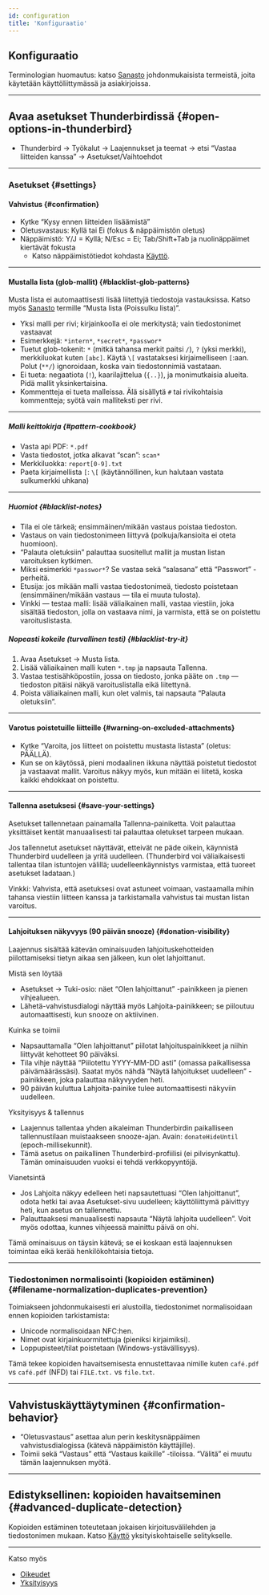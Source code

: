 ```yaml
---
id: configuration
title: 'Konfiguraatio'
---
```


## Konfiguraatio

Terminologian huomautus: katso [Sanasto](glossary) johdonmukaisista termeistä, joita käytetään käyttöliittymässä ja asiakirjoissa.

---

## Avaa asetukset Thunderbirdissä {#open-options-in-thunderbird}

- Thunderbird → Työkalut → Laajennukset ja teemat → etsi “Vastaa liitteiden kanssa” → Asetukset/Vaihtoehdot

---

### Asetukset {#settings}

#### Vahvistus {#confirmation}

- Kytke “Kysy ennen liitteiden lisäämistä”
- Oletusvastaus: Kyllä tai Ei (fokus & näppäimistön oletus)
- Näppäimistö: Y/J = Kyllä; N/Esc = Ei; Tab/Shift+Tab ja nuolinäppäimet kiertävät fokusta
  - Katso näppäimistötiedot kohdasta [Käyttö](usage#keyboard-shortcuts).

---

#### Mustalla lista (glob-mallit) {#blacklist-glob-patterns}

Musta lista ei automaattisesti lisää liitettyjä tiedostoja vastauksissa. Katso myös [Sanasto](glossary) termille “Musta lista (Poissulku lista)”.

- Yksi malli per rivi; kirjainkoolla ei ole merkitystä; vain tiedostonimet vastaavat
- Esimerkkejä: `*intern*`, `*secret*`, `*passwor*`
- Tuetut glob-tokenit: `*` (mitkä tahansa merkit paitsi `/`), `?` (yksi merkki), merkkiluokat kuten `[abc]`. Käytä `\[` vastataksesi kirjaimelliseen `[`:aan. Polut (`**/`) ignoroidaan, koska vain tiedostonnimiä vastataan.
- Ei tueta: negaatiota (`!`), kaarilajittelua (`{..}`), ja monimutkaisia alueita. Pidä mallit yksinkertaisina.
- Kommentteja ei tueta malleissa. Älä sisällytä `#` tai rivikohtaisia kommentteja; syötä vain malliteksti per rivi.

---

##### Malli keittokirja {#pattern-cookbook}

- Vasta api PDF: `*.pdf`
- Vasta tiedostot, jotka alkavat “scan”: `scan*`
- Merkkiluokka: `report[0-9].txt`
- Paeta kirjaimellista `[`: `\[` (käytännöllinen, kun halutaan vastata sulkumerkki uhkana)

---

##### Huomiot {#blacklist-notes}

- Tila ei ole tärkeä; ensimmäinen/mikään vastaus poistaa tiedoston.
- Vastaus on vain tiedostonimeen liittyvä (polkuja/kansioita ei oteta huomioon).
- “Palauta oletuksiin” palauttaa suositellut mallit ja mustan listan varoituksen kytkimen.
- Miksi esimerkki `*passwor*`? Se vastaa sekä “salasana” että “Passwort” -perheitä.
- Etusija: jos mikään malli vastaa tiedostonimeä, tiedosto poistetaan (ensimmäinen/mikään vastaus — tila ei muuta tulosta).
- Vinkki — testaa malli: lisää väliaikainen malli, vastaa viestiin, joka sisältää tiedoston, jolla on vastaava nimi, ja varmista, että se on poistettu varoituslistasta.

##### Nopeasti kokeile (turvallinen testi) {#blacklist-try-it}

1. Avaa Asetukset → Musta lista.
2. Lisää väliaikainen malli kuten `*.tmp` ja napsauta Tallenna.
3. Vastaa testisähköpostiin, jossa on tiedosto, jonka pääte on `.tmp` — tiedoston pitäisi näkyä varoituslistalla eikä liitettynä.
4. Poista väliaikainen malli, kun olet valmis, tai napsauta “Palauta oletuksiin”.

---

#### Varotus poistetuille liitteille {#warning-on-excluded-attachments}

- Kytke “Varoita, jos liitteet on poistettu mustasta listasta” (oletus: PÄÄLLÄ).
- Kun se on käytössä, pieni modaalinen ikkuna näyttää poistetut tiedostot ja vastaavat mallit. Varoitus näkyy myös, kun mitään ei liitetä, koska kaikki ehdokkaat on poistettu.

---

#### Tallenna asetuksesi {#save-your-settings}

Asetukset tallennetaan painamalla Tallenna-painiketta. Voit palauttaa yksittäiset kentät manuaalisesti tai palauttaa oletukset tarpeen mukaan.

Jos tallennetut asetukset näyttävät, etteivät ne päde oikein, käynnistä Thunderbird uudelleen ja yritä uudelleen. (Thunderbird voi väliaikaisesti tallentaa tilan istuntojen välillä; uudelleenkäynnistys varmistaa, että tuoreet asetukset ladataan.)

Vinkki: Vahvista, että asetuksesi ovat astuneet voimaan, vastaamalla mihin tahansa viestiin liitteen kanssa ja tarkistamalla vahvistus tai mustan listan varoitus.

---

#### Lahjoituksen näkyvyys (90 päivän snooze) {#donation-visibility}

Laajennus sisältää kätevän ominaisuuden lahjoituskehotteiden piilottamiseksi tietyn aikaa sen jälkeen, kun olet lahjoittanut.

Mistä sen löytää

- Asetukset → Tuki-osio: näet “Olen lahjoittanut” -painikkeen ja pienen vihjealueen.
- Lähetä-vahvistusdialogi näyttää myös Lahjoita-painikkeen; se piiloutuu automaattisesti, kun snooze on aktiivinen.

Kuinka se toimii

- Napsauttamalla “Olen lahjoittanut” piilotat lahjoituspainikkeet ja niihin liittyvät kehotteet 90 päiväksi.
- Tila vihje näyttää “Piilotettu YYYY-MM-DD asti” (omassa paikallisessa päivämäärässäsi). Saatat myös nähdä “Näytä lahjoitukset uudelleen” -painikkeen, joka palauttaa näkyvyyden heti.
- 90 päivän kuluttua Lahjoita-painike tulee automaattisesti näkyviin uudelleen.

Yksityisyys & tallennus

- Laajennus tallentaa yhden aikaleiman Thunderbirdin paikalliseen tallennustilaan muistaakseen snooze-ajan. Avain: `donateHideUntil` (epoch-millisekunnit).
- Tämä asetus on paikallinen Thunderbird-profiilisi (ei pilvisynkattu). Tämän ominaisuuden vuoksi ei tehdä verkkopyyntöjä.

Vianetsintä

- Jos Lahjoita näkyy edelleen heti napsautettuasi “Olen lahjoittanut”, odota hetki tai avaa Asetukset-sivu uudelleen; käyttöliittymä päivittyy heti, kun asetus on tallennettu.
- Palauttaaksesi manuaalisesti napsauta “Näytä lahjoita uudelleen”. Voit myös odottaa, kunnes vihjeessä mainittu päivä on ohi.

Tämä ominaisuus on täysin kätevä; se ei koskaan estä laajennuksen toimintaa eikä kerää henkilökohtaisia tietoja.

---

### Tiedostonimen normalisointi (kopioiden estäminen) {#filename-normalization-duplicates-prevention}

Toimiakseen johdonmukaisesti eri alustoilla, tiedostonimet normalisoidaan ennen kopioiden tarkistamista:

- Unicode normalisoidaan NFC:hen.
- Nimet ovat kirjainkuormitettuja (pieniksi kirjaimiksi).
- Loppupisteet/tilat poistetaan (Windows-ystävällisyys).

Tämä tekee kopioiden havaitsemisesta ennustettavaa nimille kuten `café.pdf` vs `café.pdf` (NFD) tai `FILE.txt.` vs `file.txt`.

---

## Vahvistuskäyttäytyminen {#confirmation-behavior}

- “Oletusvastaus” asettaa alun perin keskitysnäppäimen vahvistusdialogissa (kätevä näppäimistön käyttäjille).
- Toimii sekä “Vastaus” että “Vastaus kaikille” -tiloissa. “Välitä” ei muutu tämän laajennuksen myötä.

---

## Edistyksellinen: kopioiden havaitseminen {#advanced-duplicate-detection}

Kopioiden estäminen toteutetaan jokaisen kirjoitusvälilehden ja tiedostonimen mukaan. Katso [Käyttö](usage#behavior-details) yksityiskohtaiselle selitykselle.

---

Katso myös

- [Oikeudet](permissions)
- [Yksityisyys](privacy)
